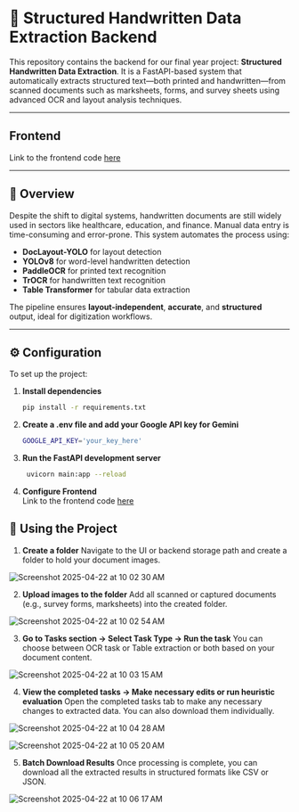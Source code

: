 # 📝 Structured Handwritten Data Extraction Backend

This repository contains the backend for our final year project: **Structured Handwritten Data Extraction**. It is a FastAPI-based system that automatically extracts structured text—both printed and handwritten—from scanned documents such as marksheets, forms, and survey sheets using advanced OCR and layout analysis techniques.

---

## Frontend

Link to the frontend code [here](https://github.com/paudelanil/StructuredHandwrittenDataExtraction-Frontend)

---

## 🚀 Overview

Despite the shift to digital systems, handwritten documents are still widely used in sectors like healthcare, education, and finance. Manual data entry is time-consuming and error-prone. This system automates the process using:

- **DocLayout-YOLO** for layout detection  
- **YOLOv8** for word-level handwritten detection  
- **PaddleOCR** for printed text recognition  
- **TrOCR** for handwritten text recognition  
- **Table Transformer** for tabular data extraction

The pipeline ensures **layout-independent**, **accurate**, and **structured** output, ideal for digitization workflows.

---

## ⚙️ Configuration

To set up the project:

1. **Install dependencies**  
   ```bash
   pip install -r requirements.txt

2. **Create a .env file and add your Google API key for Gemini**  
   ```bash
   GOOGLE_API_KEY='your_key_here'

3. **Run the FastAPI development server**  
   ```bash
    uvicorn main:app --reload

4. **Configure Frontend**  
   Link to the frontend code [here](https://github.com/paudelanil/StructuredHandwrittenDataExtraction-Frontend)
  

## 📂 Using the Project

1. **Create a folder**
Navigate to the UI or backend storage path and create a folder to hold your document images.

![Screenshot 2025-04-22 at 10 02 30 AM](https://github.com/user-attachments/assets/73318881-e8dd-47a6-9994-f599b1abdf40)




2. **Upload images to the folder**
Add all scanned or captured documents (e.g., survey forms, marksheets) into the created folder.

![Screenshot 2025-04-22 at 10 02 54 AM](https://github.com/user-attachments/assets/81e04f3a-8a29-4c25-9305-e13548620bab)




3. **Go to Tasks section → Select Task Type → Run the task**
You can choose between OCR task or Table extraction or both based on your document content.

![Screenshot 2025-04-22 at 10 03 15 AM](https://github.com/user-attachments/assets/17027970-a73b-46b4-a817-cbc179e66b72)




4. **View the completed tasks → Make necessary edits or run heuristic evaluation**
Open the completed tasks tab to make any necessary changes to extracted data. You can also download them individually.

![Screenshot 2025-04-22 at 10 04 28 AM](https://github.com/user-attachments/assets/6138685e-d282-4078-b112-8543b43f623c)

![Screenshot 2025-04-22 at 10 05 20 AM](https://github.com/user-attachments/assets/f918436e-1d55-4a9d-9711-6b9a79768e69)




5. **Batch Download Results**
Once processing is complete, you can download all the extracted results in structured formats like CSV or JSON.

![Screenshot 2025-04-22 at 10 06 17 AM](https://github.com/user-attachments/assets/15bab92e-c746-4891-b95e-aaa6fdb8718e)
